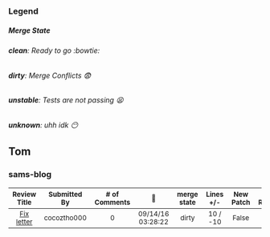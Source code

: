 ### Legend
##### Merge State
###### **clean**: Ready to go :bowtie:
###### **dirty**: Merge Conflicts :fearful:
###### **unstable**: Tests are not passing :tired_face:
###### **unknown**: uhh idk :no_mouth:
## Tom
### sams-blog
| <sub>Review Title</sub> | <sub>Submitted By</sub> | <sub># of Comments</sub> | <sub>:date:</sub> | <sub>merge state</sub> | <sub>Lines +/-</sub> | <sub>New Patch</sub> | <sub>New Review</sub> | 
| :---: | :---: | :---: | :---: | :---: | :---: | :---: | :---: |
| <sub>[Fix letter](https://github.com/cocoztho000/Sams-Blog/pull/1)</sub> | <sub>cocoztho000</sub> | <sub>0</sub> | <sub>09/14/16 03:28:22</sub> | <sub>dirty</sub> | <sub>10 / -10</sub> | <sub>False</sub> | <sub>True</sub> | 
